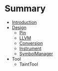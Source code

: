 # Summary

* [Introduction](README.md)
* [Design](design.md)
   * [Pin](pin.md)
   * [LLVM](llvm.md)
   * [Conversion](conversion.md)
   * [Instrument](instrument.md)
   * [SymbolManager](symbolmanager.md)
* Tool
   * TaintTool

